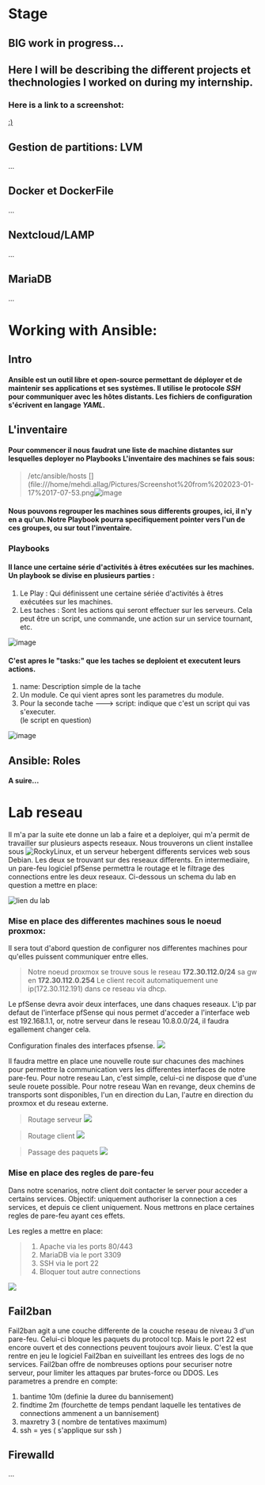 # Stage
## BIG work in progress...
## Here I will be describing the different projects et thechnologies I worked on during my internship.

### Here is a link to a screenshot:
[:)](https://imgur.com/gallery/zPFhSqy)


## Gestion de partitions: LVM
...

## Docker et DockerFile
...

## Nextcloud/LAMP
...

## MariaDB
...

# Working with Ansible: 

## Intro

#### Ansible est un outil libre et open-source permettant de déployer et de maintenir ses applications et ses systèmes. Il utilise le protocole _SSH_ pour communiquer avec les hôtes distants. Les fichiers de configuration s'écrivent en langage *YAML*.

## L'inventaire
#### Pour commencer il nous faudrat une liste de machine distantes sur lesquelles deployer no Playbooks L'inventaire des machines se fais sous: 
> /etc/ansible/hosts
[](file:///home/mehdi.allag/Pictures/Screenshot%20from%202023-01-17%2017-07-53.png![image](https://user-images.githubusercontent.com/78588391/212951194-754ee83f-83e6-4772-b88e-f1038b4817bb.png)
#### Nous pouvons regrouper les machines sous differents groupes, ici, il n'y en a qu'un. Notre Playbook pourra specifiquement pointer vers l'un de ces groupes, ou sur tout l'inventaire.  

### Playbooks
#### Il lance une certaine série d'activités à êtres exécutées sur les machines. Un playbook se divise en plusieurs parties :
1. Le Play : Qui définissent une certaine sériée d'activités à êtres exécutées sur les machines. 
2. Les taches : Sont les actions qui seront effectuer sur les serveurs. Cela peut être un script, une commande, une action sur un service tournant, etc. 

![image](https://user-images.githubusercontent.com/78588391/212954775-68950203-497d-437b-9d17-4587a7b812ba.png)

#### C'est apres le "tasks:" que les taches se deploient et executent leurs actions. 
1. name: Description simple de la tache
2. Un module. Ce qui vient apres sont les parametres du module. 
3. Pour la seconde tache ---> script: indique que c'est un script qui vas s'executer.  
(le script en question) 

![image](https://user-images.githubusercontent.com/78588391/212956562-8c69600d-78d2-41a7-9aaf-b818a09d6010.png)

## Ansible: Roles 

#### A suire...

# Lab reseau
Il m'a par la suite ete donne un lab a faire et a deploiyer, qui m'a permit de travailler sur plusieurs aspects reseaux.
Nous trouverons un client installee sous ![RockyLinux](https://rockylinux.org/), et un serveur hebergent differents services web sous Debian. Les deux se trouvant sur des reseaux differents. En intermediaire, un pare-feu logiciel pfSense permettra le routage et le filtrage des connections entre les deux reseaux.
Ci-dessous un schema du lab en question a mettre en place:

![lien du lab](https://github.com/JuiceMcgoose/assets/blob/main/lab_reseau_mehdi.drawio.png) 

### Mise en place des differentes machines sous le noeud proxmox:
Il sera tout d'abord question de configurer nos differentes machines pour qu'elles puissent communiquer entre elles.
> Notre noeud proxmox se trouve sous le reseau **172.30.112.0/24** sa gw en **172.30.112.0.254**
Le client recoit automatiquement une ip(172.30.112.191) dans ce reseau via dhcp.

Le pfSense devra avoir deux interfaces, une dans chaques reseaux. L'ip par defaut de l'interface pfSense qui nous permet d'acceder a l'interface web est 192.168.1.1, or, notre serveur dans le reseau 10.8.0.0/24, il faudra egallement changer cela.

Configuration finales des interfaces pfsense.
![](https://github.com/JuiceMcgoose/assets/blob/main/Screenshot%20from%202023-01-31%2011-43-40.png)

Il faudra mettre en place une nouvelle route sur chacunes des machines pour permettre la communication vers les differentes interfaces de notre pare-feu.
Pour notre reseau Lan, c'est simple, celui-ci ne dispose que d'une seule rouete possible. Pour notre reseau Wan en revange, deux chemins de transports sont disponibles, l'un en direction du Lan, l'autre en direction du proxmox et du reseau externe. 

> Routage serveur
![](https://github.com/JuiceMcgoose/assets/blob/main/Screenshot%20from%202023-01-31%2014-15-19.png)

> Routage client
![](https://github.com/JuiceMcgoose/assets/blob/main/Screenshot%20from%202023-01-31%2014-14-22.png)

> Passage des paquets
![](https://github.com/JuiceMcgoose/assets/blob/main/Screenshot%20from%202023-01-31%2017-43-57.png)

### Mise en place des regles de pare-feu

Dans notre scenarios, notre client doit contacter le server pour acceder a certains services. Objectif: uniquement authoriser la connection a ces services, et depuis ce client uniquement. Nous mettrons en place certaines regles de pare-feu ayant ces effets. 

Les regles a mettre en place: 

> 1. Apache via les ports 80/443
> 2. MariaDB via le port 3309
> 3. SSH via le port 22 
> 4. Bloquer tout autre connections 


![](https://github.com/JuiceMcgoose/assets/blob/main/Screenshot%20from%202023-01-31%2017-04-24.png)

## Fail2ban

Fail2ban agit a une couche differente de la couche reseau de niveau 3 d'un pare-feu. Celui-ci bloque les paquets du protocol tcp. Mais le port 22 est encore ouvert et des connections peuvent toujours avoir lieux. C'est la que rentre en jeu le logiciel Fail2ban en suiveillant les entrees des logs de no services. Fail2ban offre de nombreuses options pour securiser notre serveur, pour limiter les attaques par brutes-force ou DDOS.
Les parametres a prendre en compte:
1. bantime 10m (definie la duree du bannisement)
2. findtime 2m (fourchette de temps pendant laquelle les tentatives de connections ammenent a un bannisement)
3. maxretry 3 ( nombre de tentatives maximum)
4. ssh = yes ( s'applique sur ssh )


## Firewalld
...







